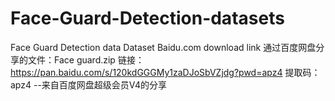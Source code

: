 # Face-Guard-Detection-datasets
Face Guard Detection data
Dataset Baidu.com download link
通过百度网盘分享的文件：Face guard.zip
链接：https://pan.baidu.com/s/120kdGGGMy1zaDJoSbVZjdg?pwd=apz4 
提取码：apz4 
--来自百度网盘超级会员V4的分享
